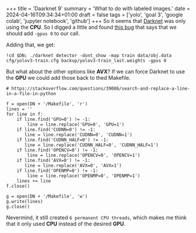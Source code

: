 +++
title = 'Daarknet 9'
summary = 'What to do with labeled images.'
date = 2024-04-16T09:34:34+01:00
draft = false
tags = ['yolo', 'goal 3', 'google colab', 'jupyter notebook', 'github']
+++
So it seems that [Darknet](https://pjreddie.com/darknet/yolo/) was only using  the **CPU**.
So I digged a little and found [this bug](https://github.com/pjreddie/darknet/issues/488#issuecomment-459282463) that says that we should add `-gpus 0` to our call.

Adding that, we get:
```
!cd $DN; ./darknet detector -dont_show -map train data/obj.data cfg/yolov3-train.cfg backup/yolov3-train_last.weights -gpus 0
```

But what about the other options like **AVX**? If we can force Darknet to use the **GPU** we could add those back to thed Makefile.
```
# https://stackoverflow.com/questions/39086/search-and-replace-a-line-in-a-file-in-python

f = open(DN + '/Makefile', 'r')
lines = ''
for line in f:
    if line.find('GPU=0') != -1:
        line = line.replace('GPU=0', 'GPU=1')
    if line.find('CUDNN=0') != -1:
       line = line.replace('CUDNN=0', 'CUDNN=1')
    if line.find('CUDNN_HALF=0') != -1:
       line = line.replace('CUDNN_HALF=0', 'CUDNN_HALF=1')
    if line.find('OPENCV=0') != -1:
        line = line.replace('OPENCV=0', 'OPENCV=1')
    if line.find('AVX=0') != -1:
       line = line.replace('AVX=0', 'AVX=1')
    if line.find('OPENMP=0') != -1:
        line = line.replace('OPENMP=0', 'OPENMP=1')
    lines += line
f.close()

g = open(DN + '/Makefile', 'w')
g.write(lines)
g.close()
```

Nevermind, it still created `6 permanent CPU threads`, which makes me think that it only used **CPU** instead of the desired **GPU**.
